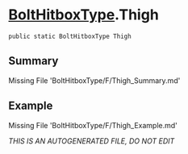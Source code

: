 # [BoltHitboxType](Types/BoltHitboxType.md).Thigh
`public static BoltHitboxType Thigh`
## Summary
Missing File 'BoltHitboxType/F/Thigh_Summary.md'
## Example
Missing File 'BoltHitboxType/F/Thigh_Example.md'

*THIS IS AN AUTOGENERATED FILE, DO NOT EDIT*
